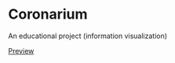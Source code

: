 # Coronarium

An educational project (information visualization)

[Preview](https://arashchaychi.github.io/coronarium/)
